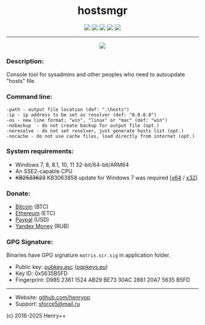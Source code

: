 <h1 align="center">hostsmgr</h1>

<p align="center">
	<a href="https://github.com/henrypp/hostsmgr/releases"><img src="https://img.shields.io/github/v/release/henrypp/hostsmgr?style=flat-square&include_prereleases&label=version&fix" /></a>
	<a href="https://github.com/henrypp/hostsmgr/releases"><img src="https://img.shields.io/github/downloads/henrypp/hostsmgr/total.svg?style=flat-square&fix" /></a>
	<a href="https://github.com/henrypp/hostsmgr/issues"><img src="https://img.shields.io/github/issues-raw/henrypp/hostsmgr.svg?style=flat-square&label=issues" /></a>
	<a href="https://github.com/henrypp/hostsmgr/graphs/contributors"><img src="https://img.shields.io/github/contributors/henrypp/hostsmgr?style=flat-square" /></a>
	<a href="https://github.com/henrypp/hostsmgr/blob/master/LICENSE"><img src="https://img.shields.io/github/license/henrypp/hostsmgr?style=flat-square" /></a>
</p>

-------

<p align="center">
	<img src="https://www.henrypp.org/images/hostsmgr.png?fix" />
</p>

### Description:
Console tool for sysadmins and other peoples who need to autoupdate "hosts" file.

### Command line:
~~~
-path - output file location (def: ".\hosts")
-ip - ip address to be set as resolver (def: "0.0.0.0")
-os - new line format; "win", "linux" or "mac" (def: "win")
-nobackup  - do not create backup for output file (opt.)
-noresolve - do not set resolver, just generate hosts list (opt.)
-nocache - do not use cache files, load directly from internet (opt.)
~~~

### System requirements:
- Windows 7, 8, 8.1, 10, 11 32-bit/64-bit/ARM64
- An SSE2-capable CPU
- <s>KB2533623</s> KB3063858 update for Windows 7 was required [[x64](https://www.microsoft.com/en-us/download/details.aspx?id=47442) / [x32](https://www.microsoft.com/en-us/download/details.aspx?id=47409)]

### Donate:
- [Bitcoin](https://www.blockchain.com/btc/address/1LrRTXPsvHcQWCNZotA9RcwjsGcRghG96c) (BTC)
- [Ethereum](https://www.blockchain.com/explorer/addresses/eth/0xe2C84A62eb2a4EF154b19bec0c1c106734B95960) (ETC)
- [Paypal](https://paypal.me/henrypp) (USD)
- [Yandex Money](https://yoomoney.ru/to/4100115776040583) (RUB)

### GPG Signature:
Binaries have GPG signature `matrix.scr.sig` in application folder.

- Public key: [pubkey.asc](https://raw.githubusercontent.com/henrypp/builder/master/pubkey.asc) ([pgpkeys.eu](https://pgpkeys.eu/pks/lookup?op=index&fingerprint=on&search=0x5635B5FD))
- Key ID: 0x5635B5FD
- Fingerprint: D985 2361 1524 AB29 BE73 30AC 2881 20A7 5635 B5FD
---
- Website: [github.com/henrypp](https://github.com/henrypp)
- Support: sforce5@mail.ru

(c) 2016-2025 Henry++
